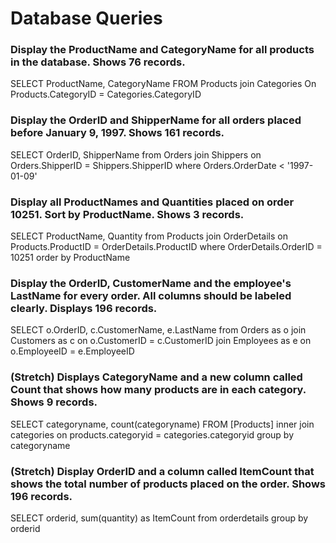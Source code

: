 # Database Queries

### Display the ProductName and CategoryName for all products in the database. Shows 76 records.

SELECT ProductName, CategoryName
FROM Products
join Categories
On Products.CategoryID = Categories.CategoryID

### Display the OrderID and ShipperName for all orders placed before January 9, 1997. Shows 161 records.

SELECT OrderID, ShipperName
from Orders
join Shippers
on Orders.ShipperID = Shippers.ShipperID
where Orders.OrderDate < '1997-01-09'

### Display all ProductNames and Quantities placed on order 10251. Sort by ProductName. Shows 3 records.

SELECT ProductName, Quantity
from Products
join OrderDetails
on Products.ProductID = OrderDetails.ProductID
where OrderDetails.OrderID = 10251
order by ProductName

### Display the OrderID, CustomerName and the employee's LastName for every order. All columns should be labeled clearly. Displays 196 records.

SELECT o.OrderID, c.CustomerName, e.LastName
from Orders as o
join Customers as c on o.CustomerID = c.CustomerID
join Employees as e on o.EmployeeID = e.EmployeeID

### (Stretch) Displays CategoryName and a new column called Count that shows how many products are in each category. Shows 9 records.

SELECT categoryname, count(categoryname) FROM [Products]
inner join categories
on products.categoryid = categories.categoryid
group by categoryname

### (Stretch) Display OrderID and a column called ItemCount that shows the total number of products placed on the order. Shows 196 records.

SELECT orderid, sum(quantity) as ItemCount
from orderdetails
group by orderid

